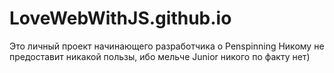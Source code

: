 # LoveWebWithJS.github.io
Это личный проект начинающего разработчика о Penspinning
Никому не предоставит никакой пользы, ибо мельче Junior никого по факту нет)
